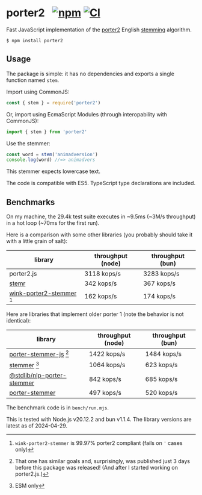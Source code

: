# porter2 &nbsp; [![npm](https://img.shields.io/npm/v/porter2.svg)](https://www.npmjs.com/package/porter2) [![CI](https://github.com/eilvelia/porter2.js/actions/workflows/ci.yml/badge.svg)](https://github.com/eilvelia/porter2.js/actions/workflows/ci.yml)

Fast JavaScript implementation of the [porter2] English [stemming] algorithm.

```console
$ npm install porter2
```

[porter2]: https://snowballstem.org/algorithms/english/stemmer.html
[stemming]: https://en.wikipedia.org/wiki/Stemming

## Usage

The package is simple: it has no dependencies and exports a single function
named `stem`.

Import using CommonJS:

```javascript
const { stem } = require('porter2')
```

Or, import using EcmaScript Modules (through interopability with CommonJS):

```javascript
import { stem } from 'porter2'
```

Use the stemmer:

```javascript
const word = stem('animadversion')
console.log(word) //=> animadvers
```

This stemmer expects lowercase text.

The code is compatible with ES5. TypeScript type declarations are included.

## Benchmarks

On my machine, the 29.4k test suite executes in ~9.5ms (~3M/s throughput) in a
hot loop (~70ms for the first run).

Here is a comparison with some other libraries (you probably should take it with
a little grain of salt):

| library                              | throughput (node) | throughput (bun) |
| ------------------------------------ | ----------------- | ---------------- |
| porter2.js                           | 3118 kops/s       | 3283 kops/s      |
| [stemr][]                            | 342 kops/s        | 367 kops/s       |
| [wink-porter2-stemmer][] [^1]        | 162 kops/s        | 174 kops/s       |

[stemr]: https://github.com/localvoid/stemr
[wink-porter2-stemmer]: https://github.com/winkjs/wink-porter2-stemmer

Here are libraries that implement older porter 1 (note the behavior is not
identical):

| library                              | throughput (node) | throughput (bun) |
| ------------------------------------ | ----------------- | ---------------- |
| [porter-stemmer-js][] [^2]           | 1422 kops/s       | 1484 kops/s      |
| [stemmer][] [^3]                     | 1064 kops/s       | 623 kops/s       |
| [@stdlib/nlp-porter-stemmer][]       | 842 kops/s        | 685 kops/s       |
| [porter-stemmer][]                   | 497 kops/s        | 520 kops/s       |

[porter-stemmer-js]: https://github.com/evi1Husky/PorterStemmer
[stemmer]: https://github.com/words/stemmer
[@stdlib/nlp-porter-stemmer]: https://github.com/stdlib-js/nlp-porter-stemmer
[porter-stemmer]: https://github.com/jedp/porter-stemmer

The benchmark code is in `bench/run.mjs`.

This is tested with Node.js v20.12.2 and bun v1.1.4. The library versions are
latest as of 2024-04-29.

[^1]: `wink-porter2-stemmer` is 99.97% porter2 compliant (fails on `'` cases only)

[^2]: That one has similar goals and, surprisingly, was published just 3 days
before this package was released! (And after I started working on porter2.js.)

[^3]: ESM only
